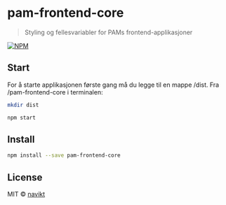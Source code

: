 # pam-frontend-core

> Styling og fellesvariabler for PAMs frontend-applikasjoner

[![NPM](https://img.shields.io/npm/v/pam-frontend-core.svg)](https://www.npmjs.com/package/pam-frontend-core)

## Start
For å starte applikasjonen første gang må du legge til en mappe /dist.
Fra /pam-frontend-core i terminalen:

```bash
mkdir dist
```
```bash
npm start
```

## Install

```bash
npm install --save pam-frontend-core
```

## License

MIT © [navikt](https://github.com/navikt)
